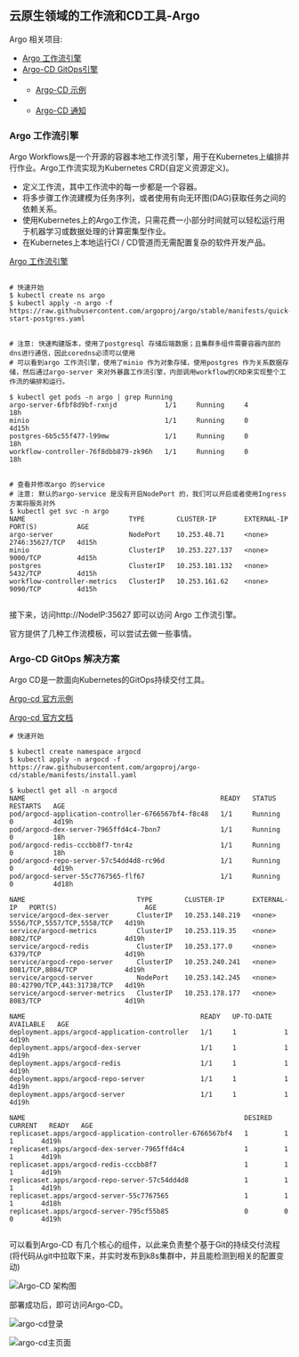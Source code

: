 ## 云原生领域的工作流和CD工具-Argo

Argo 相关项目: 

- [Argo 工作流引擎](https://github.com/argoproj/argo)
- [Argo-CD GitOps引擎](https://github.com/argoproj/argo-cd)
- - [Argo-CD 示例](https://github.com/argoproj/argocd-example-apps)
- - [Argo-CD 通知](https://github.com/argoproj-labs/argocd-notifications)

### Argo 工作流引擎

Argo Workflows是一个开源的容器本地工作流引擎，用于在Kubernetes上编排并行作业。Argo工作流实现为Kubernetes CRD(自定义资源定义)。

- 定义工作流，其中工作流中的每一步都是一个容器。
- 将多步骤工作流建模为任务序列，或者使用有向无环图(DAG)获取任务之间的依赖关系。
- 使用Kubernetes上的Argo工作流，只需花费一小部分时间就可以轻松运行用于机器学习或数据处理的计算密集型作业。
- 在Kubernetes上本地运行CI / CD管道而无需配置复杂的软件开发产品。

[Argo 工作流引擎](https://argoproj.github.io/argo/quick-start/)

```

# 快速开始
$ kubectl create ns argo
$ kubectl apply -n argo -f https://raw.githubusercontent.com/argoproj/argo/stable/manifests/quick-start-postgres.yaml


# 注意: 快速构建版本，使用了postgresql 存储后端数据；且集群多组件需要容器内部的dns进行通信，因此coredns必须可以使用
# 可以看到argo 工作流引擎，使用了minio 作为对象存储，使用postgres 作为关系数据存储，然后通过argo-server 来对外暴露工作流引擎，内部调用workflow的CRD来实现整个工作流的编排和运行。

$ kubectl get pods -n argo | grep Running
argo-server-6fbf8d9bf-rxnjd            1/1     Running     4          18h
minio                                  1/1     Running     0          4d15h
postgres-6b5c55f477-l99mw              1/1     Running     0          18h
workflow-controller-76f8dbb879-zk96h   1/1     Running     0          18h


# 查看并修改argo 的service
# 注意: 默认的argo-service 是没有开启NodePort 的，我们可以开启或者使用Ingress方案将服务对外
$ kubectl get svc -n argo
NAME                          TYPE        CLUSTER-IP       EXTERNAL-IP   PORT(S)          AGE
argo-server                   NodePort    10.253.48.71     <none>        2746:35627/TCP   4d15h
minio                         ClusterIP   10.253.227.137   <none>        9000/TCP         4d15h
postgres                      ClusterIP   10.253.181.132   <none>        5432/TCP         4d15h
workflow-controller-metrics   ClusterIP   10.253.161.62    <none>        9090/TCP         4d15h


```

接下来，访问http://NodeIP:35627 即可以访问 Argo 工作流引擎。

官方提供了几种工作流模板，可以尝试去做一些事情。

### Argo-CD GitOps 解决方案

Argo CD是一款面向Kubernetes的GitOps持续交付工具。

[Argo-cd 官方示例](https://cd.apps.argoproj.io/applications/argo-cd)

[Argo-cd 官方文档](https://argoproj.github.io/argo-cd/)

```
# 快速开始

$ kubectl create namespace argocd
$ kubectl apply -n argocd -f https://raw.githubusercontent.com/argoproj/argo-cd/stable/manifests/install.yaml

$ kubectl get all -n argocd
NAME                                                 READY   STATUS    RESTARTS   AGE
pod/argocd-application-controller-6766567bf4-f8c48   1/1     Running   0          4d19h
pod/argocd-dex-server-7965ffd4c4-7bnn7               1/1     Running   0          18h
pod/argocd-redis-cccbb8f7-tnr4z                      1/1     Running   0          18h
pod/argocd-repo-server-57c54dd4d8-rc96d              1/1     Running   0          4d19h
pod/argocd-server-55c7767565-flf67                   1/1     Running   0          4d18h

NAME                            TYPE        CLUSTER-IP       EXTERNAL-IP   PORT(S)                      AGE
service/argocd-dex-server       ClusterIP   10.253.148.219   <none>        5556/TCP,5557/TCP,5558/TCP   4d19h
service/argocd-metrics          ClusterIP   10.253.119.35    <none>        8082/TCP                     4d19h
service/argocd-redis            ClusterIP   10.253.177.0     <none>        6379/TCP                     4d19h
service/argocd-repo-server      ClusterIP   10.253.240.241   <none>        8081/TCP,8084/TCP            4d19h
service/argocd-server           NodePort    10.253.142.245   <none>        80:42790/TCP,443:31738/TCP   4d19h
service/argocd-server-metrics   ClusterIP   10.253.178.177   <none>        8083/TCP                     4d19h

NAME                                            READY   UP-TO-DATE   AVAILABLE   AGE
deployment.apps/argocd-application-controller   1/1     1            1           4d19h
deployment.apps/argocd-dex-server               1/1     1            1           4d19h
deployment.apps/argocd-redis                    1/1     1            1           4d19h
deployment.apps/argocd-repo-server              1/1     1            1           4d19h
deployment.apps/argocd-server                   1/1     1            1           4d19h

NAME                                                       DESIRED   CURRENT   READY   AGE
replicaset.apps/argocd-application-controller-6766567bf4   1         1         1       4d19h
replicaset.apps/argocd-dex-server-7965ffd4c4               1         1         1       4d19h
replicaset.apps/argocd-redis-cccbb8f7                      1         1         1       4d19h
replicaset.apps/argocd-repo-server-57c54dd4d8              1         1         1       4d19h
replicaset.apps/argocd-server-55c7767565                   1         1         1       4d18h
replicaset.apps/argocd-server-795cf55b85                   0         0         0       4d19h


```

可以看到Argo-CD 有几个核心的组件，以此来负责整个基于Git的持续交付流程(将代码从git中拉取下来，并实时发布到k8s集群中，并且能检测到相关的配置变动)

![Argo-CD 架构图](https://tva1.sinaimg.cn/large/007S8ZIlgy1gizh7gwbogj30kn0jojtj.jpg)

部署成功后，即可访问Argo-CD。

![argo-cd登录](https://tva1.sinaimg.cn/large/007S8ZIlly1gityu89rk2j31cy0u0tfr.jpg)

![argo-cd主页面](https://tva1.sinaimg.cn/large/007S8ZIlly1gitywi6y1kj31im0u0aew.jpg)


